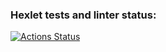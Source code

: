 ### Hexlet tests and linter status:
[![Actions Status](https://github.com/Sergeysen/qa-engineer-project-84/actions/workflows/hexlet-check.yml/badge.svg)](https://github.com/Sergeysen/qa-engineer-project-84/actions)